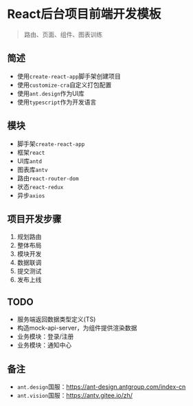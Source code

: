 # React后台项目前端开发模板

> 路由、页面、组件、图表训练

## 简述
- 使用`create-react-app`脚手架创建项目
- 使用`customize-cra`自定义打包配置
- 使用`ant.design`作为UI库
- 使用`typescript`作为开发语言

## 模块
- 脚手架`create-react-app`
- 框架`react`
- UI库`antd`
- 图表库`antv`
- 路由`react-router-dom`
- 状态`react-redux`
- 异步`axios`

## 项目开发步骤
1. 规划路由
2. 整体布局
3. 模块开发
4. 数据联调
5. 提交测试
6. 发布上线

## TODO
- 服务端返回数据类型定义(TS)
- 构造mock-api-server，为组件提供渲染数据
- 业务模块：登录/注册
- 业务模块：通知中心

## 备注
- `ant.design`国服：https://ant-design.antgroup.com/index-cn
- `ant.vision`国服：https://antv.gitee.io/zh/